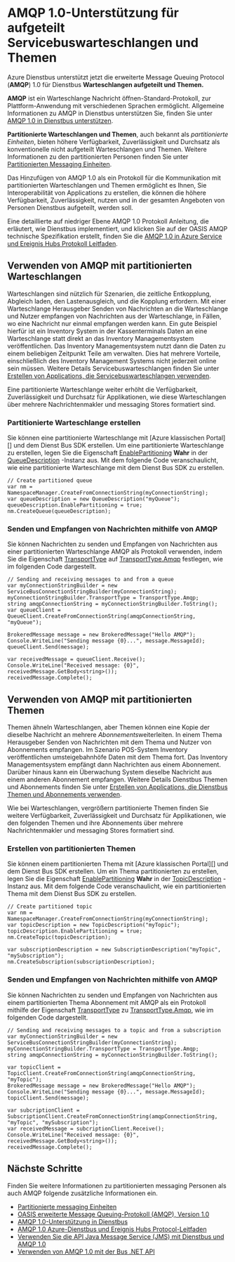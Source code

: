 <properties 
    pageTitle="AMQP 1.0-Unterstützung für Dienstbus aufgeteilt Warteschlangen und Themen | Microsoft Azure" 
    description="Informationen Sie zur Verwendung von Erweiterte Message Queuing-Protokoll (AMQP) 1.0 mit Dienstbus aufgeteilt Warteschlangen und Themen." 
    services="service-bus" 
    documentationCenter=".net" 
    authors="hillaryc" 
    manager="timlt" 
    editor=""/>

<tags 
    ms.service="service-bus" 
    ms.workload="na" 
    ms.tgt_pltfrm="na" 
    ms.devlang="multiple" 
    ms.topic="article" 
    ms.date="10/14/2016" 
    ms.author="hillaryc;sethm"/>

# <a name="amqp-10-support-for-service-bus-partitioned-queues-and-topics"></a>AMQP 1.0-Unterstützung für aufgeteilt Servicebuswarteschlangen und Themen 

Azure Dienstbus unterstützt jetzt die erweiterte Message Queuing Protocol (**AMQP**) 1.0 für Dienstbus **Warteschlangen aufgeteilt und Themen.**

**AMQP** ist ein Warteschlange Nachricht öffnen-Standard-Protokoll, zur Plattform-Anwendung mit verschiedenen Sprachen ermöglicht. Allgemeine Informationen zu AMQP in Dienstbus unterstützen Sie, finden Sie unter [AMQP 1.0 in Dienstbus unterstützen](service-bus-amqp-overview.md).

**Partitionierte Warteschlangen und Themen**, auch bekannt als *partitionierte Einheiten*, bieten höhere Verfügbarkeit, Zuverlässigkeit und Durchsatz als konventionelle nicht aufgeteilt Warteschlangen und Themen. Weitere Informationen zu den partitionierten Personen finden Sie unter [Partitionierten Messaging Einheiten](service-bus-partitioning.md).

Das Hinzufügen von AMQP 1.0 als ein Protokoll für die Kommunikation mit partitionierten Warteschlangen und Themen ermöglicht es Ihnen, Sie Interoperabilität von Applications zu erstellen, die können die höhere Verfügbarkeit, Zuverlässigkeit, nutzen und in der gesamten Angeboten von Personen Dienstbus aufgeteilt, werden soll.

Eine detaillierte auf niedriger Ebene AMQP 1.0 Protokoll Anleitung, die erläutert, wie Dienstbus implementiert, und klicken Sie auf der OASIS AMQP technische Spezifikation erstellt, finden Sie die [AMQP 1.0 in Azure Service und Ereignis Hubs Protokoll Leitfaden](service-bus-amqp-protocol-guide.md).    

## <a name="use-amqp-with-partitioned-queues"></a>Verwenden von AMQP mit partitionierten Warteschlangen

Warteschlangen sind nützlich für Szenarien, die zeitliche Entkopplung, Abgleich laden, den Lastenausgleich, und die Kopplung erfordern. Mit einer Warteschlange Herausgeber Senden von Nachrichten an die Warteschlange und Nutzer empfangen von Nachrichten aus der Warteschlange, in Fällen, wo eine Nachricht nur einmal empfangen werden kann. Ein gute Beispiel hierfür ist ein Inventory System in der Kassenterminals Daten an eine Warteschlange statt direkt an das Inventory Managementsystem veröffentlichen. Das Inventory Managementsystem nutzt dann die Daten zu einem beliebigen Zeitpunkt Teile am verwalten. Dies hat mehrere Vorteile, einschließlich des Inventory Management Systems nicht jederzeit online sein müssen. Weitere Details Servicebuswarteschlangen finden Sie unter [Erstellen von Applications, die Servicebuswarteschlangen verwenden](service-bus-create-queues.md). 

Eine partitionierte Warteschlange weiter erhöht die Verfügbarkeit, Zuverlässigkeit und Durchsatz für Applikationen, wie diese Warteschlangen über mehrere Nachrichtenmakler und messaging Stores formatiert sind.     

### <a name="create-partitioned-queues"></a>Partitionierte Warteschlange erstellen

Sie können eine partitionierte Warteschlange mit [Azure klassischen Portal][] und dem Dienst Bus SDK erstellen. Um eine partitionierte Warteschlange zu erstellen, legen Sie die Eigenschaft [EnablePartitioning](https://msdn.microsoft.com/library/azure/microsoft.servicebus.messaging.queuedescription.enablepartitioning.aspx) **Wahr** in der [QueueDescription](https://msdn.microsoft.com/library/azure/microsoft.servicebus.messaging.queuedescription.aspx) -Instanz aus. Mit dem folgende Code veranschaulicht, wie eine partitionierte Warteschlange mit dem Dienst Bus SDK zu erstellen. 
 
```
// Create partitioned queue
var nm = NamespaceManager.CreateFromConnectionString(myConnectionString);
var queueDescription = new QueueDescription("myQueue");
queueDescription.EnablePartitioning = true;
nm.CreateQueue(queueDescription);
```

### <a name="send-and-receive-messages-using-amqp"></a>Senden und Empfangen von Nachrichten mithilfe von AMQP

Sie können Nachrichten zu senden und Empfangen von Nachrichten aus einer partitionierten Warteschlange AMQP als Protokoll verwenden, indem Sie die Eigenschaft [TransportType](https://msdn.microsoft.com/library/azure/microsoft.servicebus.servicebusconnectionstringbuilder.transporttype.aspx) auf [TransportType.Amqp](https://msdn.microsoft.com/library/azure/microsoft.servicebus.messaging.transporttype.aspx) festlegen, wie im folgenden Code dargestellt.  

```
// Sending and receiving messages to and from a queue
var myConnectionStringBuilder = new ServiceBusConnectionStringBuilder(myConnectionString);
myConnectionStringBuilder.TransportType = TransportType.Amqp;
string amqpConnectionString = myConnectionStringBuilder.ToString();
var queueClient = QueueClient.CreateFromConnectionString(amqpConnectionString, "myQueue");

BrokeredMessage message = new BrokeredMessage("Hello AMQP");
Console.WriteLine("Sending message {0}...", message.MessageId);
queueClient.Send(message);

var receivedMessage = queueClient.Receive();
Console.WriteLine("Received message: {0}", receivedMessage.GetBody<string>());
receivedMessage.Complete();
```

## <a name="use-amqp-with-partitioned-topics"></a>Verwenden von AMQP mit partitionierten Themen

Themen ähneln Warteschlangen, aber Themen können eine Kopie der dieselbe Nachricht an mehrere *Abonnements*weiterleiten. In einem Thema Herausgeber Senden von Nachrichten mit dem Thema und Nutzer von Abonnements empfangen. Im Szenario POS-System Inventory veröffentlichen umsteigebahnhöfe Daten mit dem Thema fort. Das Inventory Managementsystem empfängt dann Nachrichten aus einem Abonnement. Darüber hinaus kann ein Überwachung System dieselbe Nachricht aus einem anderen Abonnement empfangen. Weitere Details Dienstbus Themen und Abonnements finden Sie unter [Erstellen von Applications, die Dienstbus Themen und Abonnements verwenden](service-bus-create-topics-subscriptions.md). 

Wie bei Warteschlangen, vergrößern partitionierte Themen finden Sie weitere Verfügbarkeit, Zuverlässigkeit und Durchsatz für Applikationen, wie den folgenden Themen und ihre Abonnements über mehrere Nachrichtenmakler und messaging Stores formatiert sind. 

### <a name="create-partitioned-topics"></a>Erstellen von partitionierten Themen

Sie können einem partitionierten Thema mit [Azure klassischen Portal][] und dem Dienst Bus SDK erstellen. Um ein Thema partitionierten zu erstellen, legen Sie die Eigenschaft [EnablePartitioning](https://msdn.microsoft.com/library/azure/microsoft.servicebus.messaging.topicdescription.enablepartitioning.aspx) **Wahr** in der [TopicDescription](https://msdn.microsoft.com/library/azure/microsoft.servicebus.messaging.topicdescription.aspx) -Instanz aus. Mit dem folgende Code veranschaulicht, wie ein partitionierten Thema mit dem Dienst Bus SDK zu erstellen.
    
```
// Create partitioned topic
var nm = NamespaceManager.CreateFromConnectionString(myConnectionString);
var topicDescription = new TopicDescription("myTopic");
topicDescription.EnablePartitioning = true;
nm.CreateTopic(topicDescription);

var subscriptionDescription = new SubscriptionDescription("myTopic", "mySubscription");
nm.CreateSubscription(subscriptionDescription);
```

### <a name="send-and-receive-messages-using-amqp"></a>Senden und Empfangen von Nachrichten mithilfe von AMQP

Sie können Nachrichten zu senden und Empfangen von Nachrichten aus einem partitionierten Thema Abonnement mit AMQP als ein Protokoll mithilfe der Eigenschaft [TransportType](https://msdn.microsoft.com/library/azure/microsoft.servicebus.servicebusconnectionstringbuilder.transporttype.aspx) zu [TransportType.Amqp](https://msdn.microsoft.com/library/azure/microsoft.servicebus.messaging.transporttype.aspx), wie im folgenden Code dargestellt.  

```
// Sending and receiving messages to a topic and from a subscription
var myConnectionStringBuilder = new ServiceBusConnectionStringBuilder(myConnectionString);
myConnectionStringBuilder.TransportType = TransportType.Amqp;
string amqpConnectionString = myConnectionStringBuilder.ToString();
    
var topicClient = TopicClient.CreateFromConnectionString(amqpConnectionString, "myTopic");
BrokeredMessage message = new BrokeredMessage("Hello AMQP");
Console.WriteLine("Sending message {0}...", message.MessageId);
topicClient.Send(message);
    
var subcriptionClient = SubscriptionClient.CreateFromConnectionString(amqpConnectionString, "myTopic", "mySubscription");
var receivedMessage = subcriptionClient.Receive();
Console.WriteLine("Received message: {0}", receivedMessage.GetBody<string>());
receivedMessage.Complete();
```

## <a name="next-steps"></a>Nächste Schritte

Finden Sie weitere Informationen zu partitionierten messaging Personen als auch AMQP folgende zusätzliche Informationen ein.

*    [Partitionierte messaging Einheiten](service-bus-partitioning.md)
*    [OASIS erweiterte Message Queuing-Protokoll (AMQP), Version 1.0](http://docs.oasis-open.org/amqp/core/v1.0/os/amqp-core-complete-v1.0-os.pdf)
*    [AMQP 1.0-Unterstützung in Dienstbus](service-bus-amqp-overview.md)
*    [AMQP 1.0 Azure-Dienstbus und Ereignis Hubs Protocol-Leitfaden](service-bus-amqp-protocol-guide.md)
*    [Verwenden Sie die API Java Message Service (JMS) mit Dienstbus und AMQP 1.0](service-bus-java-how-to-use-jms-api-amqp.md)
*    [Verwenden von AMQP 1.0 mit der Bus .NET API](service-bus-dotnet-advanced-message-queuing.md)

[Azure klassischen-portal]: http://manage.windowsazure.com
